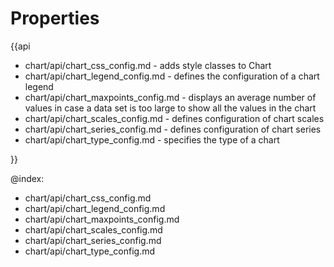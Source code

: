 Properties
=========

{{api
- chart/api/chart_css_config.md - adds style classes to Chart
- chart/api/chart_legend_config.md - defines the configuration of a chart legend
- chart/api/chart_maxpoints_config.md - displays an average number of values in case a data set is too large to show all the values in the chart
- chart/api/chart_scales_config.md - defines configuration of chart scales
- chart/api/chart_series_config.md - defines configuration of chart series
- chart/api/chart_type_config.md - specifies the type of a chart

}}

@index:
- chart/api/chart_css_config.md 
- chart/api/chart_legend_config.md
- chart/api/chart_maxpoints_config.md
- chart/api/chart_scales_config.md
- chart/api/chart_series_config.md
- chart/api/chart_type_config.md
